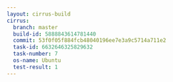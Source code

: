 ```yaml
---
layout: cirrus-build
cirrus:
  branch: master
  build-id: 5888843614781440
  commit: 53f0f05f884fcb48040196ee7e3a9c5714a711e2
  task-id: 6632646325829632
  task-number: 7
  os-name: Ubuntu
  test-result: 1
---
```

